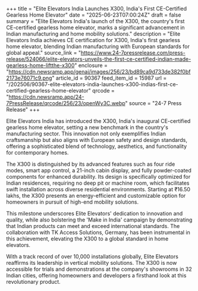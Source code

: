 +++
title = "Elite Elevators India Launches X300, India's First CE-Certified Gearless Home Elevator"
date = "2025-06-23T07:00:24Z"
draft = false
summary = "Elite Elevators India's launch of the X300, the country's first CE-certified gearless home elevator, marks a significant advancement in Indian manufacturing and home mobility solutions."
description = "Elite Elevators India achieves CE certification for X300, India's first gearless home elevator, blending Indian manufacturing with European standards for global appeal."
source_link = "https://www.24-7pressrelease.com/press-release/524066/elite-elevators-unveils-the-first-ce-certified-indian-made-gearless-home-liftthe-x300"
enclosure = "https://cdn.newsramp.app/genai/images/256/23/bd89ca9d733de382f0bf2173e76071c9.png"
article_id = 90367
feed_item_id = 15987
url = "/202506/90367-elite-elevators-india-launches-x300-indias-first-ce-certified-gearless-home-elevator"
qrcode = "https://cdn.newsramp.app/24-7PressRelease/qrcode/256/23/openWy3C.webp"
source = "24-7 Press Release"
+++

<p>Elite Elevators India has introduced the X300, India's inaugural CE-certified gearless home elevator, setting a new benchmark in the country's manufacturing sector. This innovation not only exemplifies Indian craftsmanship but also aligns with European safety and design standards, offering a sophisticated blend of technology, aesthetics, and functionality for contemporary homes.</p><p>The X300 is distinguished by its advanced features such as four ride modes, smart app control, a 21-inch cabin display, and fully powder-coated components for enhanced durability. Its design is specifically optimized for Indian residences, requiring no deep pit or machine room, which facilitates swift installation across diverse residential environments. Starting at ₹16.50 lakhs, the X300 presents an energy-efficient and customizable option for homeowners in pursuit of high-end mobility solutions.</p><p>This milestone underscores Elite Elevators' dedication to innovation and quality, while also bolstering the 'Make in India' campaign by demonstrating that Indian products can meet and exceed international standards. The collaboration with TK Access Solutions, Germany, has been instrumental in this achievement, elevating the X300 to a global standard in home elevators.</p><p>With a track record of over 10,000 installations globally, Elite Elevators reaffirms its leadership in vertical mobility solutions. The X300 is now accessible for trials and demonstrations at the company's showrooms in 32 Indian cities, offering homeowners and developers a firsthand look at this revolutionary product.</p>
